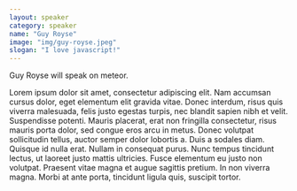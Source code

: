 ```yaml
---
layout: speaker
category: speaker
name: "Guy Royse"
image: "img/guy-royse.jpeg"
slogan: "I love javascript!"
---
```


Guy Royse will speak on meteor. 

Lorem ipsum dolor sit amet, consectetur adipiscing elit. Nam accumsan cursus dolor, eget elementum elit gravida vitae. Donec interdum, risus quis viverra malesuada, felis justo egestas turpis, nec blandit sapien nibh et velit. Suspendisse potenti. Mauris placerat, erat non fringilla consectetur, risus mauris porta dolor, sed congue eros arcu in metus. Donec volutpat sollicitudin tellus, auctor semper dolor lobortis a. Duis a sodales diam. Quisque id nulla erat. Nullam in consequat purus. Nunc tempus tincidunt lectus, ut laoreet justo mattis ultricies. Fusce elementum eu justo non volutpat. Praesent vitae magna et augue sagittis pretium. In non viverra magna. Morbi at ante porta, tincidunt ligula quis, suscipit tortor.